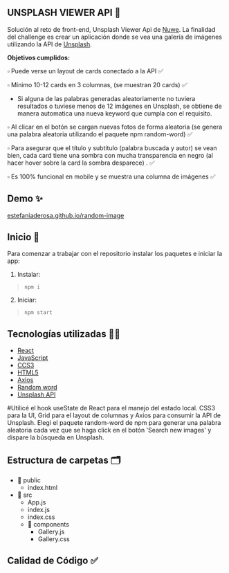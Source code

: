 ## UNSPLASH VIEWER API  :camera_flash:

Solución al reto de front-end, Unsplash Viewer Api de [Nuwe](https://nuwe.io/). La finalidad del challenge es crear un aplicación donde se vea una galería de imágenes utilizando la API de [Unsplash](https://unsplash.com/).

**Objetivos cumplidos:**

 :white_small_square: Puede verse un layout de cards conectado a la API ✅
 
  :white_small_square: Mínimo 10-12 cards en 3 columnas, (se muestran 20 cards) ✅
* Si alguna de las palabras generadas aleatoriamente no tuviera resultados o tuviese menos de 12 imágenes en Unsplash, se obtiene de manera automatica una nueva keyword que cumpla con el requisito.
    
 :white_small_square: Al clicar en el botón se cargan nuevas fotos de forma aleatoria (se genera una palabra aleatoria utilizando el paquete npm random-word) ✅
 
  :white_small_square: Para asegurar que el título y subtitulo (palabra buscada y autor) se vean  bien, cada card tiene una sombra con mucha transparencia en negro (al hacer hover sobre la card la sombra desparece) . ✅
  
 :white_small_square: Es 100% funcional en mobile y se muestra una columna de imágenes ✅



## Demo  :sparkles:
[estefaniaderosa.github.io/random-image](https://estefaniaderosa.github.io/random-image/)


## Inicio :rocket:
Para comenzar a trabajar con el repositorio instalar los paquetes e iniciar la app:

1. Instalar:
> `npm i`  

2. Iniciar:
> `npm start`

##  Tecnologías utilizadas :woman_technologist:

 - [React](https://es.reactjs.org/)
 - [JavaScript](https://developer.mozilla.org/en-US/docs/Web/JavaScript)
 - [CCS3](https://developer.mozilla.org/en-US/docs/Web/CSS)
 - [HTML5](https://developer.mozilla.org/en-US/docs/Glossary/HTML5) 
 - [Axios](https://axios-http.com/)
 - [Random word ](https://www.npmjs.com/package/random-word)
 - [Unsplash API](https://unsplash.com/)
 
#Utilicé el hook useState de React para el manejo del estado local. CSS3 para la UI, Grid para el layout de columnas y Axios para consumir la API de Unsplash. Elegí el paquete random-word de npm para generar una palabra aleatoria cada vez que se haga click en el botón 'Search new images' y dispare la búsqueda en Unsplash.

## Estructura de carpetas :card_index_dividers:

 - :file_folder: public
	 - index.html
 -  :file_folder: src 
	 - App.js
	 - index.js
	 - index.css
	 -  :file_folder: components 
		 - Gallery.js
		 - Gallery.css


## Calidad de Código :white_check_mark:

 
